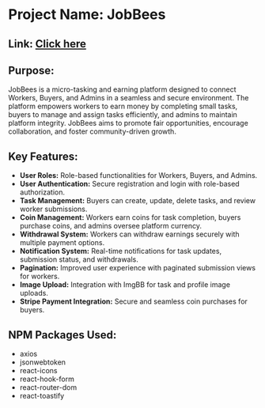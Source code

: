 <h1>Project Name: JobBees</h1>
<h2>Link: <a href="https://job-bees-by-fatema.surge.sh/">Click here</a></h2>

<h2>Purpose:</h2>

<p>JobBees is a micro-tasking and earning platform designed to connect Workers, Buyers, and Admins in a seamless and secure environment. The platform empowers workers to earn money by completing small tasks, buyers to manage and assign tasks efficiently, and admins to maintain platform integrity. JobBees aims to promote fair opportunities, encourage collaboration, and foster community-driven growth.</p>

<h2>Key Features:</h2>
<ul>
    <li><strong>User Roles:</strong> Role-based functionalities for Workers, Buyers, and Admins.</li>
    <li><strong>User Authentication:</strong> Secure registration and login with role-based authorization.</li>
    <li><strong>Task Management:</strong> Buyers can create, update, delete tasks, and review worker submissions.</li>
    <li><strong>Coin Management:</strong> Workers earn coins for task completion, buyers purchase coins, and admins oversee platform currency.</li>
    <li><strong>Withdrawal System:</strong> Workers can withdraw earnings securely with multiple payment options.</li>
    <li><strong>Notification System:</strong> Real-time notifications for task updates, submission status, and withdrawals.</li>
    <li><strong>Pagination:</strong> Improved user experience with paginated submission views for workers.</li>
    <li><strong>Image Upload:</strong> Integration with ImgBB for task and profile image uploads.</li>
    <li><strong>Stripe Payment Integration:</strong> Secure and seamless coin purchases for buyers.</li>
</ul>

<h2>NPM Packages Used:</h2>
<ul>
    <li>axios</li>
    <li>jsonwebtoken</li>
    <li>react-icons</li>
    <li>react-hook-form</li>
    <li>react-router-dom</li>
    <li>react-toastify</li>
</ul>
